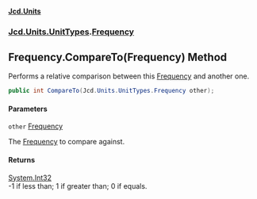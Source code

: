 #### [Jcd.Units](index.md 'index')
### [Jcd.Units.UnitTypes](Jcd.Units.UnitTypes.md 'Jcd.Units.UnitTypes').[Frequency](Jcd.Units.UnitTypes.Frequency.md 'Jcd.Units.UnitTypes.Frequency')

## Frequency.CompareTo(Frequency) Method

Performs a relative comparison between this [Frequency](Jcd.Units.UnitTypes.Frequency.md 'Jcd.Units.UnitTypes.Frequency') and another one.

```csharp
public int CompareTo(Jcd.Units.UnitTypes.Frequency other);
```
#### Parameters

<a name='Jcd.Units.UnitTypes.Frequency.CompareTo(Jcd.Units.UnitTypes.Frequency).other'></a>

`other` [Frequency](Jcd.Units.UnitTypes.Frequency.md 'Jcd.Units.UnitTypes.Frequency')

The [Frequency](Jcd.Units.UnitTypes.Frequency.md 'Jcd.Units.UnitTypes.Frequency') to compare against.

#### Returns
[System.Int32](https://docs.microsoft.com/en-us/dotnet/api/System.Int32 'System.Int32')  
-1 if less than; 1 if greater than; 0 if equals.